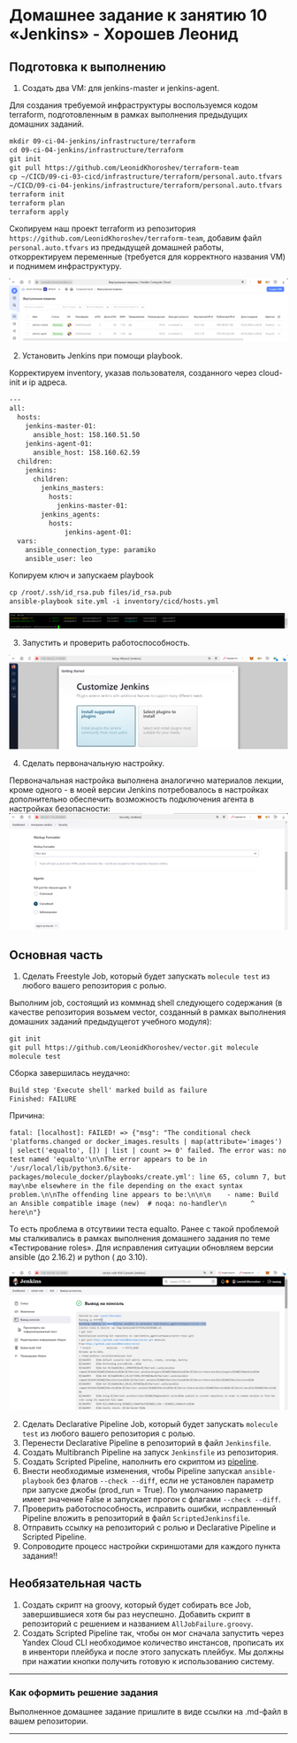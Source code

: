 # Домашнее задание к занятию 10 «Jenkins» - Хорошев Леонид

## Подготовка к выполнению

1. Создать два VM: для jenkins-master и jenkins-agent.

Для создания требуемой инфраструктуры воспользуемся кодом terraform, подготовленным в рамках выполнения предыдущих домашних заданий. 
```
mkdir 09-ci-04-jenkins/infrastructure/terraform
cd 09-ci-04-jenkins/infrastructure/terraform
git init
git pull https://github.com/LeonidKhoroshev/terraform-team
cp ~/CICD/09-ci-03-cicd/infrastructure/terraform/personal.auto.tfvars ~/CICD/09-ci-04-jenkins/infrastructure/terraform/personal.auto.tfvars
terraform init
terraform plan
terraform apply
```
Скопируем наш проект terraform из репозитория `https://github.com/LeonidKhoroshev/terraform-team`, добавим файл `personal.auto.tfvars` из предыдущей домашней работы, откорректируем переменные (требуется для корректного названия VM) и поднимем инфраструктуру.

![Alt_text](https://github.com/LeonidKhoroshev/mnt-homeworks/blob/MNT-video/09-ci-04-jenkins/screenshots/jen1.png)

2. Установить Jenkins при помощи playbook.

Корректируем inventory, указав пользователя, созданного через cloud-init и ip адреса.

```
---
all:
  hosts:
    jenkins-master-01:
      ansible_host: 158.160.51.50
    jenkins-agent-01:
      ansible_host: 158.160.62.59
  children:
    jenkins:
      children:
        jenkins_masters:
          hosts:
            jenkins-master-01:
        jenkins_agents:
          hosts:
              jenkins-agent-01:
  vars:
    ansible_connection_type: paramiko
    ansible_user: leo

```
Копируем ключ и запускаем playbook
```
cp /root/.ssh/id_rsa.pub files/id_rsa.pub
ansible-playbook site.yml -i inventory/cicd/hosts.yml
```

![Alt_text](https://github.com/LeonidKhoroshev/mnt-homeworks/blob/MNT-video/09-ci-04-jenkins/screenshots/jen2.png)

3. Запустить и проверить работоспособность.

![Alt_text](https://github.com/LeonidKhoroshev/mnt-homeworks/blob/MNT-video/09-ci-04-jenkins/screenshots/jen3.png)

4. Сделать первоначальную настройку.

Первоначальная настройка выполнена аналогично материалов лекции, кроме одного - в моей версии Jenkins потребовалось в настройках дополнительно обеспечить возможность подключения агента в настройках безопасности:
![Alt_text](https://github.com/LeonidKhoroshev/mnt-homeworks/blob/MNT-video/09-ci-04-jenkins/screenshots/jen5.png)

## Основная часть

1. Сделать Freestyle Job, который будет запускать `molecule test` из любого вашего репозитория с ролью.

Выполним job, состоящий из коммнад shell следующего содержания (в качестве репозитория возьмем vector, созданный в рамках выполнения домашних заданий предыдущегот учебного модуля):
```
git init
git pull https://github.com/LeonidKhoroshev/vector.git molecule
molecule test
```
Сборка завершилась неудачно:
```
Build step 'Execute shell' marked build as failure
Finished: FAILURE
```
Причина:
```
fatal: [localhost]: FAILED! => {"msg": "The conditional check 'platforms.changed or docker_images.results | map(attribute='images') | select('equalto', []) | list | count >= 0' failed. The error was: no test named 'equalto'\n\nThe error appears to be in '/usr/local/lib/python3.6/site-packages/molecule_docker/playbooks/create.yml': line 65, column 7, but may\nbe elsewhere in the file depending on the exact syntax problem.\n\nThe offending line appears to be:\n\n\n    - name: Build an Ansible compatible image (new)  # noqa: no-handler\n      ^ here\n"}
```
То есть проблема в отсутвиии теста equalto. Ранее с такой проблемой мы сталкивались в рамках выполнения домашнего задания по теме «Тестирование roles». Для исправления ситуации обновляем версии ansible (до 2.16.2) и python ( до 3.10).


![Alt_text](https://github.com/LeonidKhoroshev/mnt-homeworks/blob/MNT-video/09-ci-04-jenkins/screenshots/jen6.png)

2. Сделать Declarative Pipeline Job, который будет запускать `molecule test` из любого вашего репозитория с ролью.
3. Перенести Declarative Pipeline в репозиторий в файл `Jenkinsfile`.
4. Создать Multibranch Pipeline на запуск `Jenkinsfile` из репозитория.
5. Создать Scripted Pipeline, наполнить его скриптом из [pipeline](./pipeline).
6. Внести необходимые изменения, чтобы Pipeline запускал `ansible-playbook` без флагов `--check --diff`, если не установлен параметр при запуске джобы (prod_run = True). По умолчанию параметр имеет значение False и запускает прогон с флагами `--check --diff`.
7. Проверить работоспособность, исправить ошибки, исправленный Pipeline вложить в репозиторий в файл `ScriptedJenkinsfile`.
8. Отправить ссылку на репозиторий с ролью и Declarative Pipeline и Scripted Pipeline.
9. Сопроводите процесс настройки скриншотами для каждого пункта задания!!

## Необязательная часть

1. Создать скрипт на groovy, который будет собирать все Job, завершившиеся хотя бы раз неуспешно. Добавить скрипт в репозиторий с решением и названием `AllJobFailure.groovy`.
2. Создать Scripted Pipeline так, чтобы он мог сначала запустить через Yandex Cloud CLI необходимое количество инстансов, прописать их в инвентори плейбука и после этого запускать плейбук. Мы должны при нажатии кнопки получить готовую к использованию систему.

---

### Как оформить решение задания

Выполненное домашнее задание пришлите в виде ссылки на .md-файл в вашем репозитории.

---
